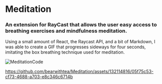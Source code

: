 # Meditation
### An extension for RayCast that allows the user easy access to breathing exercises and mindfulness meditation.

 Using a small amount of React, the Raycast API, and a bit of Markdown, I was able to create a GIF that progresses sideways for four seconds, imitating the box breathing technique used for meditation.
 
![MeditationCode](https://github.com/bearwithtea/Meditation/assets/132114816/bba50d9a-c5a4-46e6-839a-a8f7528d8f40)

https://github.com/bearwithtea/Meditation/assets/132114816/05f75c53-cf73-4688-a703-e8c346c6714b
